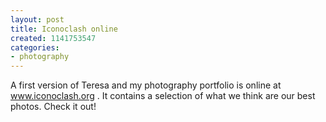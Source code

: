 ```yaml
---
layout: post
title: Iconoclash online
created: 1141753547
categories:
- photography
---
```

<p>A first version of Teresa and my photography portfolio is online at <a title="Iconoclash.org" href="http://www.iconoclash.org">www.iconoclash.org</a> . It contains a selection of what we think are our best photos. Check it out!</p>
